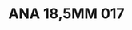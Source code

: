 ---
title: ANA 18,5MM 017
date: 
draft: false

# descripcion
description : Anillo de plata 925 y nácar

materials: Plata 925

color: 

dimensions: 18.5mm diámetro

code: 05-29-1283

type: "Anillos"

categories: []

price: $15.760,00

price_eftvo: $13.400,00

# Images
# first image will be shown in the product page
images:
  # - image: "images/path_to_image"
  # La ubicacion de las imagenes es imagenes/Anillos/Anillos.Nácar/05-29-1283-ana-18,5mm-017
  - image: "./images/anillos/nácar/05-29-1283-ana-18,5mm-017.jpg"
---